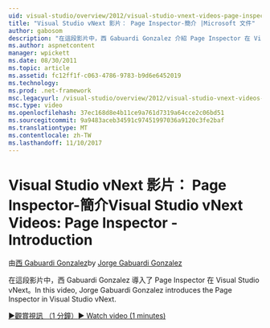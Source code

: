 ```yaml
---
uid: visual-studio/overview/2012/visual-studio-vnext-videos-page-inspector-introduction
title: "Visual Studio vNext 影片： Page Inspector-簡介 |Microsoft 文件"
author: gabosom
description: "在這段影片中，西 Gabuardi Gonzalez 介紹 Page Inspector 在 Visual Studio vNext"
ms.author: aspnetcontent
manager: wpickett
ms.date: 08/30/2011
ms.topic: article
ms.assetid: fc12ff1f-c063-4786-9783-b9d6e6452019
ms.technology: 
ms.prod: .net-framework
msc.legacyurl: /visual-studio/overview/2012/visual-studio-vnext-videos-page-inspector-introduction
msc.type: video
ms.openlocfilehash: 37ec168d8e4b11ce9a761d7319a64cce2c06bd51
ms.sourcegitcommit: 9a9483aceb34591c97451997036a9120c3fe2baf
ms.translationtype: MT
ms.contentlocale: zh-TW
ms.lasthandoff: 11/10/2017
---
```

<a name="visual-studio-vnext-videos-page-inspector---introduction"></a><span data-ttu-id="a2cb3-103">Visual Studio vNext 影片： Page Inspector-簡介</span><span class="sxs-lookup"><span data-stu-id="a2cb3-103">Visual Studio vNext Videos: Page Inspector - Introduction</span></span>
====================
<span data-ttu-id="a2cb3-104">由[西 Gabuardi Gonzalez](https://github.com/gabosom)</span><span class="sxs-lookup"><span data-stu-id="a2cb3-104">by [Jorge Gabuardi Gonzalez](https://github.com/gabosom)</span></span>

<span data-ttu-id="a2cb3-105">在這段影片中，西 Gabuardi Gonzalez 導入了 Page Inspector 在 Visual Studio vNext。</span><span class="sxs-lookup"><span data-stu-id="a2cb3-105">In this video, Jorge Gabuardi Gonzalez introduces the Page Inspector in Visual Studio vNext.</span></span>

[<span data-ttu-id="a2cb3-106">&#9654;觀賞視訊 （1 分鐘）</span><span class="sxs-lookup"><span data-stu-id="a2cb3-106">&#9654; Watch video (1 minutes)</span></span>](https://channel9.msdn.com/Blogs/ASP-NET-Site-Videos/visual-studio-vnext-videos-page-inspector-introduction)
